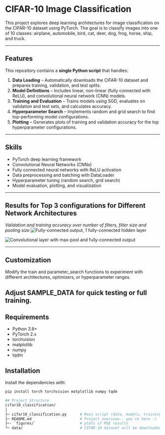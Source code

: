 # CIFAR-10 Image Classification

This project explores deep learning architectures for image classification on the CIFAR-10 dataset using PyTorch. The goal is to classify images into one of 10 classes: airplane, automobile, bird, cat, deer, dog, frog, horse, ship, and truck.  

---

## Features

This repository contains a **single Python script** that handles:

1. **Data Loading** – Automatically downloads the CIFAR-10 dataset and prepares training, validation, and test splits.  
2. **Model Definitions** – Includes linear, non-linear (fully connected with ReLU), and convolutional neural network (CNN) models.  
3. **Training and Evaluation** – Trains models using SGD, evaluates on validation and test sets, and calculates accuracy.  
4. **Hyperparameter Search** – Implements random and grid search to find top-performing model configurations.  
5. **Plotting** – Generates plots of training and validation accuracy for the top hyperparameter configurations. 
---
## Skills
- PyTorch deep learning framework  
- Convolutional Neural Networks (CNNs)  
- Fully connected neural networks with ReLU activation  
- Data preprocessing and batching with DataLoader  
- Hyperparameter tuning (random search, grid search)  
- Model evaluation, plotting, and visualization 
--- 
## Results for Top 3 configurations for Different Network Architectures 
*Validation and training accuracy over number of filters, filter size and pooling size*
![Fully-connected output, 1 fully-connected hidden layer](fully_connected.png)

![Convolutional layer with max-pool and fully-connected output](convolutional_layer.png)

---
## Customization
Modify the train and parameter_search functions to experiment with different architectures, optimizers, or hyperparameter ranges.

Adjust SAMPLE_DATA for quick testing or full training.
---

## Requirements

- Python 3.8+  
- PyTorch 2.x  
- torchvision  
- matplotlib  
- numpy  
- tqdm  

## Installation
Install the dependencies with:

```bash
pip install torch torchvision matplotlib numpy tqdm

## Project Structure
cifar10_classification/
│
├─ cifar10_classification.py      # Main script (data, models, training, hyperparameter search, plotting)
├─ README.md                      # Project overview-- you're here :)
├─- `figures/`                    # plots of MSE results
└─ data/                          # CIFAR-10 dataset will be downloaded here automatically

